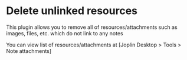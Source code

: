 # Delete unlinked resources

This plugin allows you to remove all of resources/attachments such as images, files, etc. which do not link to any notes

You can view list of resources/attachments at [Joplin Desktop > Tools > Note attachments]
